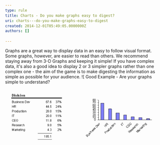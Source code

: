```yaml
---
type: rule
title: Charts - Do you make graphs easy to digest?
uri: charts---do-you-make-graphs-easy-to-digest
created: 2014-12-01T05:49:05.0000000Z
authors: []

---
```


Graphs are a great way to display data in an easy to follow visual format. Some                      graphs, however, are easier to read than others. We recommend staying away from                      3-D Graphs and keeping it simple! If you have complex data, it's also a good                      idea to display 2 or 3 simpler graphs rather than one complex one - the aim of                      the game is to make digesting the information as simple as possible for your                      audience.
 ![ Good Example - Are your graphs simple to understand?![Understandable Graphs ](../../assets/Graph.jpg)
